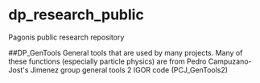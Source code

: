 # dp_research_public
Pagonis public research repository

##DP_GenTools
General tools that are used by many projects.
Many of these functions (especially particle physics) are from Pedro Campuzano-Jost's Jimenez group general tools 2 IGOR code (PCJ_GenTools2)
